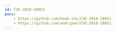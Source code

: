 ```yaml
---
id: CVE-2018-18852
pocs:
    - https://github.com/hook-s3c/CVE-2018-18852
    - https://github.com/andripwn/CVE-2018-18852
---
```

